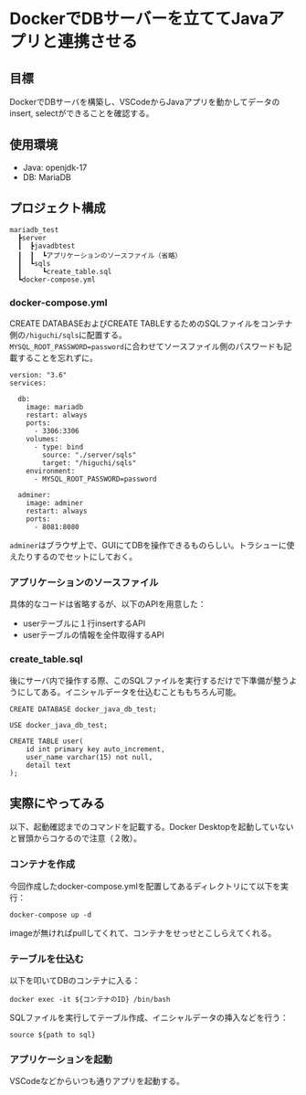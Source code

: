 # DockerでDBサーバーを立ててJavaアプリと連携させる
## 目標
DockerでDBサーバを構築し、VSCodeからJavaアプリを動かしてデータのinsert, selectができることを確認する。

## 使用環境
- Java: openjdk-17
- DB: MariaDB

## プロジェクト構成
```
mariadb_test
  ┣server
  ┃  ┣javadbtest
  ┃  ┃  ┗アプリケーションのソースファイル（省略）
  ┃  ┗sqls
  ┃     ┗create_table.sql 
  ┗docker-compose.yml
```
### docker-compose.yml
CREATE DATABASEおよびCREATE TABLEするためのSQLファイルをコンテナ側の`/higuchi/sqls`に配置する。  
`MYSQL_ROOT_PASSWORD=password`に合わせてソースファイル側のパスワードも記載することを忘れずに。
```
version: "3.6"
services: 
        
  db:
    image: mariadb
    restart: always
    ports: 
      - 3306:3306
    volumes: 
      - type: bind
        source: "./server/sqls"
        target: "/higuchi/sqls"
    environment: 
      - MYSQL_ROOT_PASSWORD=password
      
  adminer:
    image: adminer
    restart: always
    ports:
      - 8081:8080
```
`adminer`はブラウザ上で、GUIにてDBを操作できるものらしい。トラシューに使えたりするのでセットにしておく。

### アプリケーションのソースファイル
具体的なコードは省略するが、以下のAPIを用意した：
- userテーブルに１行insertするAPI
- userテーブルの情報を全件取得するAPI

### create_table.sql
後にサーバ内で操作する際、このSQLファイルを実行するだけで下準備が整うようにしてある。イニシャルデータを仕込むことももちろん可能。
```
CREATE DATABASE docker_java_db_test;

USE docker_java_db_test;

CREATE TABLE user(
    id int primary key auto_increment,
    user_name varchar(15) not null,
    detail text
);
```

## 実際にやってみる
以下、起動確認までのコマンドを記載する。Docker Desktopを起動していないと冒頭からコケるので注意（２敗）。

### コンテナを作成
今回作成したdocker-compose.ymlを配置してあるディレクトリにて以下を実行：
```
docker-compose up -d
```
imageが無ければpullしてくれて、コンテナをせっせとこしらえてくれる。

### テーブルを仕込む
以下を叩いてDBのコンテナに入る：
```
docker exec -it ${コンテナのID} /bin/bash
```
SQLファイルを実行してテーブル作成、イニシャルデータの挿入などを行う：
```
source ${path to sql}
```

### アプリケーションを起動
VSCodeなどからいつも通りアプリを起動する。